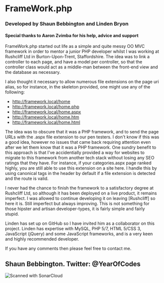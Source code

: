 # FrameWork.php #
### Developed by Shaun Bebbington and Linden Bryon ###
#### Special thanks to Aaron Zvimba for his help, advice and support ####

FrameWork.php started out life as a simple and quite messy OO MVC framework in order to mentor a junior PHP developer whilst I was working at Rushcliff Ltd in Burton-Upon-Trent, Staffordshire. The idea was to link a controller to each page, and have a model per controller, so that the controller class would act as a middle-man between the front-end view and the database as necessary.

I also thought it necessary to allow numerous file extensions on the page uri alias, so for instance, in the skeleton provided, one might use any of the following:

* http://framework.local/home
* http://framework.local/home.php
* http://framework.local/home.aspx
* http://framework.local/home.htm
* http://framework.local/home.html

The idea was to obscure that it was a PHP framework, and to send the page URLs with the .aspx file extension to our pen testers. I don't know if this was a good idea, however no issues that came back requiring attention even after we let them know that it was a PHP framework. One sundry benefit to this approach is that I've accidentially provided a way for websites to migrate to this framework from another tech stack without losing any SEO ratings that they have. For instance, if your categories.aspx page ranked highly, you are still able to use this extension on a site here. I handle this by using canonical tags in the header by default if a file extension is detected and the route is valid.

I never had the chance to finish the framework to a satisfactory degree at Rushcliff Ltd, so although it has been deployed on a live product, it remains imperfect. I was allowed to continue developing it on leaving [Rushcliff] so here it is. Still imperfect but always improving. This is not something for those hipster and artisan developer-types, it is fairly simple and fairly stupid.

Linden has set up on GitHub so I have invited him as a collaborator on this project. Linden has expertise with MySQL, PHP 5/7, HTML 5/CSS 3, JavaScript (jQuery) and some JavaScript frameworks, and is a very keen and highly recommended developer.

If you have any comments then please feel free to contact me.

Shaun Bebbington.
Twitter: @YearOfCodes
--
<img src="https://sonarcloud.io/api/project_badges/measure?project=coffee&metric=alert_status" alt="Scanned with SonarCloud" />
